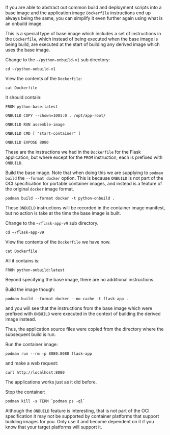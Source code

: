If you are able to abstract out common build and deployment scripts into a base image and the application image `Dockerfile` instructions end up always being the same, you can simplify it even further again using what is an onbuild image.

This is a special type of base image which includes a set of instructions in the `Dockerfile`, which instead of being executed when the base image is being build, are executed at the start of building any derived image which uses the base image.

Change to the `~/python-onbuild-v1` sub directory:

```execute
cd ~/python-onbuild-v1
```

View the contents of the `Dockerfile`:

```execute
cat Dockerfile
```

It should contain:

```
FROM python-base:latest

ONBUILD COPY --chown=1001:0 . /opt/app-root/

ONBUILD RUN assemble-image

ONBUILD CMD [ "start-container" ]

ONBUILD EXPOSE 8080
```

These are the instructions we had in the `Dockerfile` for the Flask application, but where except for the `FROM` instruction, each is prefixed with `ONBUILD`.

Build the base image. Note that when doing this we are supplying to `podman build` the `--format docker` option. This is because `ONBUILD` is not part of the OCI specification for portable container images, and instead is a feature of the original `docker` image format.

```execute
podman build --format docker -t python-onbuild .
```

These `ONBUILD` instructions will be recorded in the container image manifest, but no action is take at the time the base image is built.

Change to the `~/flask-app-v9` sub directory.

```execute
cd ~/flask-app-v9
```

View the contents of the `Dockerfile` we have now.

```execute
cat Dockerfile
```

All it contains is:

```
FROM python-onbuild:latest
```

Beyond specifying the base image, there are no additional instructions.

Build the image though:

```execute
podman build --format docker --no-cache -t flask-app .
```

and you will see that the instructions from the base image which were prefixed with `ONBUILD` were executed in the context of building the derived image instead.

Thus, the application source files were copied from the directory where the subsequent build is run.

Run the container image:

```execute
podman run --rm -p 8080:8080 flask-app
```

and make a web request:

```execute-2
curl http://localhost:8080
```

The applications works just as it did before.

Stop the container:

```execute-2
podman kill -s TERM `podman ps -ql`
```

Although the `ONBUILD` feature is interesting, that is not part of the OCI specification it may not be supported by container platforms that support building images for you. Only use it and become dependent on it if you know that your target platforms will support it.
